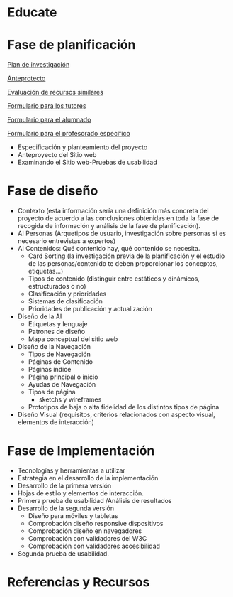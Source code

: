 # Educate
# Fase de planificación
[Plan de investigación](https://docs.google.com/document/d/18dmkgkjxvY4lUFXVq2Bpp2sUPAVqTZlLHitHpwO0qps/edit?usp=sharing/)

[Anteprotecto]()

[Evaluación de recursos similares]()

[Formulario para los tutores](https://forms.gle/6rkERFuoZKn2x1Cp7)

[Formulario para el alumnado](https://forms.gle/D2TQ5dYfyTtjJk9H7)

[Formulario para el profesorado específico](https://forms.gle/BpQGvdqYw5tT3YAE7)


- Especificación y planteamiento del proyecto
- Anteproyecto del Sitio web
- Examinando el Sitio web-Pruebas de usabilidad
# Fase de diseño
- Contexto (esta información sería una definición más concreta del proyecto de acuerdo a las conclusiones obtenidas en toda la fase de recogida de información y análisis de la fase de planificación).
- AI Personas (Arquetipos de usuario, investigación sobre personas si es necesario entrevistas a expertos)
- AI Contenidos: Qué contenido hay, qué contenido se necesita.
  - Card Sorting (la investigación previa de la planificación y el estudio de las personas/contenido te deben proporcionar los conceptos, etiquetas...)
  - Tipos de contenido (distinguir entre estáticos y dinámicos, estructurados o no)
  - Clasificación y prioridades 
  - Sistemas de clasificación 
  - Prioridades de publicación y actualización
- Diseño de la AI
  - Etiquetas y lenguaje
  - Patrones de diseño
  - Mapa conceptual del sitio web
- Diseño de la Navegación
  - Tipos de Navegación
  - Páginas de Contenido
  - Páginas índice
  - Página principal o inicio
  - Ayudas de Navegación
  - Tipos de página
    - sketchs y wireframes
  - Prototipos de baja o alta fidelidad de los distintos tipos de página
- Diseño Visual (requisitos, criterios relacionados con aspecto visual, elementos de interacción)

# Fase de Implementación
- Tecnologías y herramientas a utilizar
- Estrategia en el desarrollo de la implementación
- Desarrollo de la primera versión
- Hojas de estilo y elementos de interacción.
- Primera prueba de usabilidad /Análisis de resultados
- Desarrollo de la segunda versión
  - Diseño para móviles y tabletas
  - Comprobación diseño responsive dispositivos
  - Comprobación diseño en navegadores
  - Comprobación con validadores del W3C
  - Comprobación con validadores accesibilidad
- Segunda prueba de usabilidad.

# Referencias y Recursos
